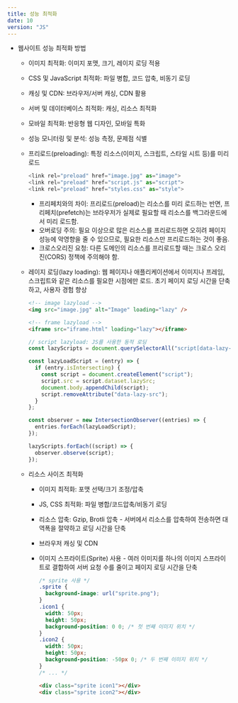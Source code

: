 ```yaml
---
title: 성능 최적화
date: 10
version: "JS"
---
```


- 웹사이트 성능 최적화 방법

  - 이미지 최적화: 이미지 포맷, 크기, 레이지 로딩 적용
  - CSS 및 JavaScript 최적화: 파일 병합, 코드 압축, 비동기 로딩
  - 캐싱 및 CDN: 브라우저/서버 캐싱, CDN 활용
  - 서버 및 데이터베이스 최적화: 캐싱, 리소스 최적화
  - 모바일 최적화: 반응형 웹 디자인, 모바일 특화
  - 성능 모니터링 및 분석: 성능 측정, 문제점 식별

  - 프리로드(preloading): 특정 리소스(이미지, 스크립트, 스타일 시트 등)를 미리 로드

    ```javascript
    <link rel="preload" href="image.jpg" as="image">
    <link rel="preload" href="script.js" as="script">
    <link rel="preload" href="styles.css" as="style">
    ```

    - 프리페치와의 차이: 프리로드(preload)는 리소스를 미리 로드하는 반면, 프리페치(prefetch)는 브라우저가 실제로 필요할 때 리소스를 백그라운드에서 미리 로드함.
    - 오버로딩 주의: 필요 이상으로 많은 리소스를 프리로드하면 오히려 페이지 성능에 악영향을 줄 수 있으므로, 필요한 리소스만 프리로드하는 것이 좋음.
    - 크로스오리진 요청: 다른 도메인의 리소스를 프리로드할 때는 크로스 오리진(CORS) 정책에 주의해야 함.

  - 레이지 로딩(lazy loading): 웹 페이지나 애플리케이션에서 이미지나 프레임, 스크립트와 같은 리소스를 필요한 시점에만 로드. 초기 페이지 로딩 시간을 단축하고, 사용자 경험 향상

    ```html
    <!-- image lazyload -->
    <img src="image.jpg" alt="Image" loading="lazy" />

    <!-- frame lazyload -->
    <iframe src="iframe.html" loading="lazy"></iframe>
    ```

    ```javascript
    // script lazyload: JS를 사용한 동적 로딩
    const lazyScripts = document.querySelectorAll("script[data-lazy-src]");

    const lazyLoadScript = (entry) => {
      if (entry.isIntersecting) {
        const script = document.createElement("script");
        script.src = script.dataset.lazySrc;
        document.body.appendChild(script);
        script.removeAttribute("data-lazy-src");
      }
    };

    const observer = new IntersectionObserver((entries) => {
      entries.forEach(lazyLoadScript);
    });

    lazyScripts.forEach((script) => {
      observer.observe(script);
    });
    ```

  - 리소스 사이즈 최적화

    - 이미지 최적화: 포맷 선택/크기 조정/압축
    - JS, CSS 최적화: 파일 병합/코드압축/비동기 로딩
    - 리소스 압축: Gzip, Brotli 압축 - 서버에서 리소스를 압축하여 전송하면 대역폭을 절약하고 로딩 시간을 단축
    - 브라우저 캐싱 및 CDN
    - 이미지 스프라이트(Sprite) 사용 - 여러 이미지를 하나의 이미지 스프라이트로 결합하여 서버 요청 수를 줄이고 페이지 로딩 시간을 단축

      ```css
      /* sprite 사용 */
      .sprite {
        background-image: url("sprite.png");
      }
      .icon1 {
        width: 50px;
        height: 50px;
        background-position: 0 0; /* 첫 번째 이미지 위치 */
      }
      .icon2 {
        width: 50px;
        height: 50px;
        background-position: -50px 0; /* 두 번째 이미지 위치 */
      }
      /* ... */
      ```

      ```html
      <div class="sprite icon1"></div>
      <div class="sprite icon2"></div>
      ```
